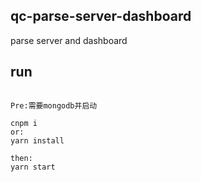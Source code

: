 ## qc-parse-server-dashboard
parse server and dashboard  


## run



```

Pre:需要mongodb并启动

cnpm i 
or:
yarn install

then:
yarn start

```
